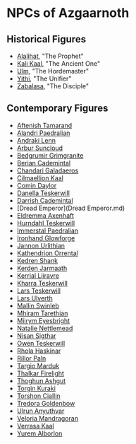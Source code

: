 # NPCs of Azgaarnoth

## Historical Figures
* [Alalihat](Alalihat.md), "The Prophet"
* [Kali Kaal](KaliKaal.md), "The Ancient One"
* [Ulm](Ulm.md), "The Hordemaster"
* [Yithi](Yithi.md), "The Unifier"
* [Zabalasa](Zabalasa.md), "The Disciple"

## Contemporary Figures

* [Aftenish Tamarand](AftenishTamarand.md)
* [Alandri Paedralian](AlandriPaedralian.md)
* [Andraki Lenn](AndrakiLenn.md)
* [Arbur Suncloud](ArburSuncloud.md)
* [Bedgrumir Grimgranite](BedgrumirGrimgranite.md)
* [Berian Cademintal](BerianCademintal.md)
* [Chandari Galadaeros](ChandariGaladaeros.md)
* [Cilmaellion Kaal](CilmaellionKaal.md)
* [Comin Daylor](CominDaylor.md)
* [Danella Teskerwill](DanellaTeskerwill.md)
* [Darrish Cademintal](DarrishCademintal.md)
* [Dread Emperor](Dread Emperor.md)
* [Eldremma Axenhaft](EldremmaAxenhaft.md)
* [Hurndahl Teskerwill](HurndahlTeskerwill.md)
* [Immerstal Paedralian](ImmerstalPaedralian.md)
* [Ironhand Glowforge](IronhandGlowforge.md)
* [Jannon Urlithian](JannonUrlithian.md)
* [Kathendrion Orrental](KathendrionOrrental.md)
* [Kedren Shank](KedrenShank.md)
* [Kerden Jarmaath](KerdenJarmaath.md)
* [Kerrial Liiravre](KerrialLiiravre.md)
* [Kharra Teskerwill](KharraTeskerwill.md)
* [Lars Teskerwill](LarsTeskerwill.md)
* [Lars Ulverth](LarsUlverth.md)
* [Mallin Swinleb](MallinSwinleb.md)
* [Mhiram Tarethian](MhiramTarethian.md)
* [Miirym Eyesbright](MiirymEyesbright.md)
* [Natalie Nettlemead](NatalieNettlemead.md)
* [Nisan Sigthar](NisanSigthar.md)
* [Owen Teskerwill](OwenTeskerwill.md)
* [Rhola Haskinar](RholaHaskinar.md)
* [Rillor Paln](RillorPaln.md)
* [Targio Marduk](TargioMarduk.md)
* [Thalkar Firelight](ThalkarFirelight.md)
* [Thoghun Ashgut](ThoghunAshgut.md)
* [Torgin Kuraki](TorginKuraki.md)
* [Torshon Ciallin](TorshonCiallin.md)
* [Tredora Goldenbow](TredoraGoldenbow.md)
* [Ulrun Anyuthvar](UlrunAnyuthvar.md)
* [Veloria Mandragoran](VeloriaMandragoran.md)
* [Verrasa Kaal](VerrasaKaal.md)
* [Yurem Alborlon](YuremAlborlon.md)
